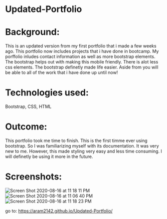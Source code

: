 # Updated-Portfolio

# Background:

This is an updated version from my first portfolio that i made a few weeks ago. This portfolio now includes projects that i have done in bootcamp. My porffolio inludes contact information as well as more bootstrap elements. The bootstrap helps out with making this mobile friendly. There is alot less css elements. The bootstrap definetly made life easier. Aside from you will be able to all of the work that i have done up until now!

# Technologies used:

Bootstrap,
CSS,
HTML

# Outcome:

This portfolio took me time to finish. This is the first timme ever using bootstrap. So I was familiarizing myself with its documentation. It was very new to me. However, this made styling very easy and less time consuming. I will definetly be using it more in the future.

# Screenshots:

![Screen Shot 2020-08-16 at 11 18 11 PM](https://user-images.githubusercontent.com/65634748/90354326-fd317280-e016-11ea-85cc-a11979b268e4.png)
![Screen Shot 2020-08-16 at 11 06 40 PM](https://user-images.githubusercontent.com/65634748/90354002-e4748d00-e015-11ea-9076-c428beb5f043.png)
![Screen Shot 2020-08-16 at 11 18 23 PM](https://user-images.githubusercontent.com/65634748/90354290-e12dd100-e016-11ea-9409-62d97dd1b9e3.png)

go to: https://aram2142.github.io/Updated-Portfolio/
